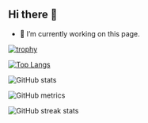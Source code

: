 ## Hi there 👋

- 🔭 I’m currently working on this page. 

[![trophy](https://github-profile-trophy.vercel.app/?username=nganbuiwx)](https://github.com/ryo-ma/github-profile-trophy)

[![Top Langs](https://github-readme-stats.vercel.app/api/top-langs/?username=nganbuiwx)](https://github.com/anuraghazra/github-readme-stats)

![GitHub stats](https://github-readme-stats.vercel.app/api?username=nganbuiwx&show_icons=true&count_private=true)  

![GitHub metrics](https://metrics.lecoq.io/nganbuiwx)  

![GitHub streak stats](https://streak-stats.demolab.com/?user=nganbuiwx)  

